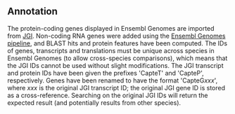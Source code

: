 Annotation
----------

The protein-coding genes displayed in Ensembl Genomes are imported from
[JGI](http://genome.jgi.doe.gov/Capca1/Capca1.home.html). Non-coding RNA
genes were added using the [Ensembl Genomes
pipeline](http://ensemblgenomes.org/info/data/ncrna), and BLAST hits and
protein features have been computed. The IDs of genes, transcripts and
translations must be unique across species in Ensembl Genomes (to allow
cross-species comparisons), which means that the JGI IDs cannot be used
without slight modifications. The JGI transcript and protein IDs have
been given the prefixes \'CapteT\' and \'CapteP\', respectively. Genes
have been renamed to have the format \'CapteG*xxx*\', where *xxx* is the
original JGI transcript ID; the original JGI gene ID is stored as a
cross-reference. Searching on the original JGI IDs will return the
expected result (and potentially results from other species).
